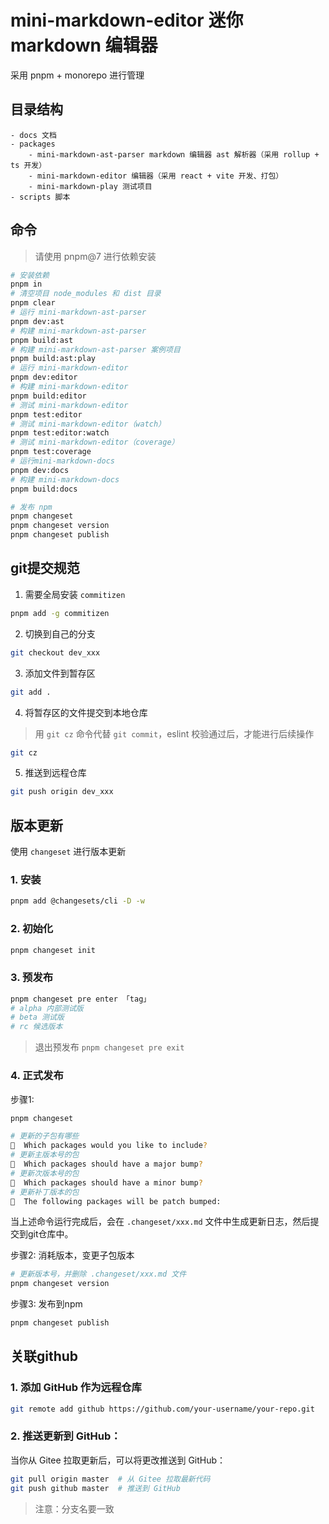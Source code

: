 # mini-markdown-editor 迷你 markdown 编辑器

采用 pnpm + monorepo 进行管理

## 目录结构

```
- docs 文档
- packages
    - mini-markdown-ast-parser markdown 编辑器 ast 解析器（采用 rollup + ts 开发）
    - mini-markdown-editor 编辑器（采用 react + vite 开发、打包）
    - mini-markdown-play 测试项目
- scripts 脚本
```

## 命令

> 请使用 pnpm@7 进行依赖安装

```bash
# 安装依赖
pnpm in
# 清空项目 node_modules 和 dist 目录
pnpm clear
# 运行 mini-markdown-ast-parser
pnpm dev:ast
# 构建 mini-markdown-ast-parser
pnpm build:ast
# 构建 mini-markdown-ast-parser 案例项目
pnpm build:ast:play
# 运行 mini-markdown-editor
pnpm dev:editor
# 构建 mini-markdown-editor
pnpm build:editor
# 测试 mini-markdown-editor
pnpm test:editor
# 测试 mini-markdown-editor（watch）
pnpm test:editor:watch
# 测试 mini-markdown-editor（coverage）
pnpm test:coverage
# 运行mini-markdown-docs
pnpm dev:docs
# 构建 mini-markdown-docs
pnpm build:docs

# 发布 npm
pnpm changeset
pnpm changeset version
pnpm changeset publish
```

## git提交规范

1. 需要全局安装 `commitizen`

```bash
pnpm add -g commitizen
```

2. 切换到自己的分支

```bash
git checkout dev_xxx
```

3. 添加文件到暂存区

```bash
git add .
```

4. 将暂存区的文件提交到本地仓库

> 用 `git cz` 命令代替 `git commit`，eslint 校验通过后，才能进行后续操作

```bash
git cz
```

5. 推送到远程仓库

```bash
git push origin dev_xxx
```

## 版本更新

使用 `changeset` 进行版本更新

### 1. 安装

```bash
pnpm add @changesets/cli -D -w
```

### 2. 初始化

```bash
pnpm changeset init
```

### 3. 预发布

```bash
pnpm changeset pre enter 「tag」
# alpha 内部测试版
# beta 测试版
# rc 候选版本
```

> 退出预发布 `pnpm changeset pre exit`

### 4. 正式发布

步骤1:

```bash
pnpm changeset
```

```bash
# 更新的子包有哪些
🦋  Which packages would you like to include?
# 更新主版本号的包
🦋  Which packages should have a major bump?
# 更新次版本号的包
🦋  Which packages should have a minor bump?
# 更新补丁版本的包
🦋  The following packages will be patch bumped:
```

当上述命令运行完成后，会在 `.changeset/xxx.md` 文件中生成更新日志，然后提交到git仓库中。

步骤2: 消耗版本，变更子包版本

```bash
# 更新版本号，并删除 .changeset/xxx.md 文件
pnpm changeset version
```

步骤3: 发布到npm

```bash
pnpm changeset publish
```

## 关联github

### 1. 添加 GitHub 作为远程仓库

```bash
git remote add github https://github.com/your-username/your-repo.git
```

### 2. 推送更新到 GitHub：

当你从 Gitee 拉取更新后，可以将更改推送到 GitHub：

```bash
git pull origin master  # 从 Gitee 拉取最新代码
git push github master  # 推送到 GitHub
```

> 注意：分支名要一致
